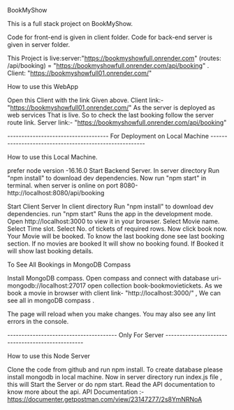 BookMyShow

This is a full stack project on BookMyShow.

Code for front-end is given in client folder. Code for back-end server is given in server folder.

This Project is live:server:"https://bookmyshowfull.onrender.com" (routes: /api/booking) = "https://bookmyshowfull.onrender.com/api/booking" . Client: "https://bookmyshowfull01.onrender.com/"

How to use this WebApp

Open this Client with the link Given above.
Client link:- "https://bookmyshowfull01.onrender.com/"
As the server is deployed as web services That is live. So to check the last booking follow the server route link.
Server link:- "https://bookmyshowfull.onrender.com/api/booking"


------------------------------------ For Deployment on Local Machine -------------------------------------------------------

How to use this Local Machine.

prefer node version -16.16.0
Start Backend Server.
In server directory
Run "npm install" to download dev dependencies.
Now run "npm start"  in terminal.
when server is online on port 8080-http://localhost:8080/api/booking

Start Client Server
In client directory
Run "npm install" to download dev dependencies.
run "npm start"
Runs the app in the development mode.
Open http://localhost:3000 to view it in your browser.
Select Movie name.
Select Time slot.
Select No. of tickets of required rows.
Now click book now. Your Movie will be booked.
To know the last booking done see last booking section. If no movies are booked It will show no booking found. If Booked it will show last booking details.

To See All Bookings in MongoDB Compass

 Install MongoDB compass.
Open compass and connect with database  uri- mongodb://localhost:27017
open collection book-bookmovietickets. As we book a movie in browser with client link-  "http://localhost:3000/" , 
We can see all in mongoDB compass .

The page will reload when you make changes.
You may also see any lint errors in the console.

--------------------------------------- Only For Server -------------------------------------------------

How to use this Node Server

Clone the code from github and run npm install.
To create database please install mongodb in local machine.
Now in server directory run index.js file , this will Start the Server or do npm start.
Read the API documentation to know more about the api.
API Documentation :- https://documenter.getpostman.com/view/23147277/2s8YmNRNoA
